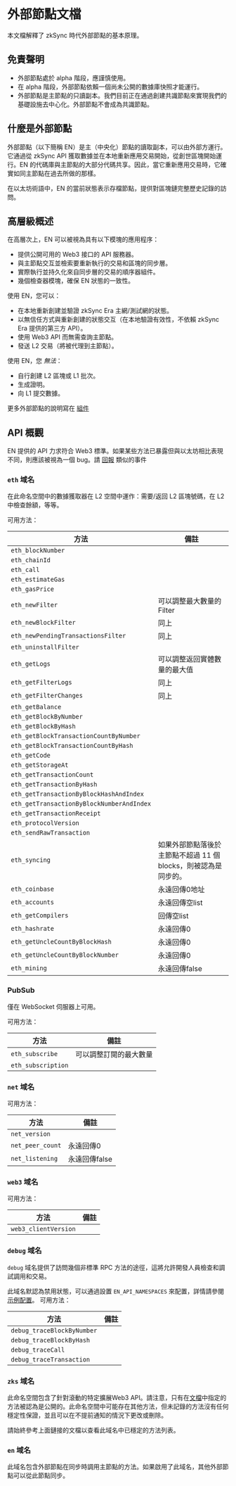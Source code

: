  <!-- 翻譯時間：2024/3/5 -->
# 外部節點文檔

本文檔解釋了 zkSync 時代外部節點的基本原理。

## 免責聲明

- 外部節點處於 alpha 階段，應謹慎使用。
- 在 alpha 階段，外部節點依賴一個尚未公開的數據庫快照才能運行。
- 外部節點是主節點的只讀副本。我們目前正在通過創建共識節點來實現我們的基礎設施去中心化。外部節點不會成為共識節點。

## 什麼是外部節點

外部節點（以下簡稱 EN）是主（中央化）節點的讀取副本，可以由外部方運行。它通過從 zkSync API 獲取數據並在本地重新應用交易開始，從創世區塊開始運行。EN 的代碼庫與主節點的大部分代碼共享。因此，當它重新應用交易時，它確實如同主節點在過去所做的那樣。

在以太坊術語中，EN 的當前狀態表示存檔節點，提供對區塊鏈完整歷史記錄的訪問。

## 高層級概述

在高層次上，EN 可以被視為具有以下模塊的應用程序：

- 提供公開可用的 Web3 接口的 API 服務器。
- 與主節點交互並檢索要重新執行的交易和區塊的同步層。
- 實際執行並持久化來自同步層的交易的順序器組件。
- 幾個檢查器模塊，確保 EN 狀態的一致性。

使用 EN，您可以：

- 在本地重新創建並驗證 zkSync Era 主網/測試網的狀態。
- 以無信任方式與重新創建的狀態交互（在本地驗證有效性，不依賴 zkSync Era 提供的第三方 API）。
- 使用 Web3 API 而無需查詢主節點。
- 發送 L2 交易（將被代理到主節點）。

使用 EN，您 _無法_：

- 自行創建 L2 區塊或 L1 批次。
- 生成證明。
- 向 L1 提交數據。


更多外部節點的說明寫在 [組件](./06_components.zh-TW.md) 

## API 概觀

EN 提供的 API 力求符合 Web3 標準。如果某些方法已暴露但與以太坊相比表現不同，則應該被視為一個 bug。請
[回報][contact_us] 類似的事件

[contact_us]: https://zksync.io/contact

### `eth` 域名

在此命名空間中的數據獲取器在 L2 空間中運作：需要/返回 L2 區塊號碼，在 L2 中檢查餘額，等等。

可用方法：


| 方法                                    | 備註                                                                     |
| ----------------------------------------- | ------------------------------------------------------------------------- |
| `eth_blockNumber`                         |                                                                           |
| `eth_chainId`                             |                                                                           |
| `eth_call`                                |                                                                           |
| `eth_estimateGas`                         |                                                                           |
| `eth_gasPrice`                            |                                                                           |
| `eth_newFilter`                           | 可以調整最大數量的Filter                       |
| `eth_newBlockFilter`                      | 同上                                                             |
| `eth_newPendingTransactionsFilter`        | 同上                                                             |
| `eth_uninstallFilter`                     |                                                                           |
| `eth_getLogs`                             | 可以調整返回實體數量的最大值                     |
| `eth_getFilterLogs`                       | 同上                                                             |
| `eth_getFilterChanges`                    | 同上                                                             |
| `eth_getBalance`                          |                                                                           |
| `eth_getBlockByNumber`                    |                                                                           |
| `eth_getBlockByHash`                      |                                                                           |
| `eth_getBlockTransactionCountByNumber`    |                                                                           |
| `eth_getBlockTransactionCountByHash`      |                                                                           |
| `eth_getCode`                             |                                                                           |
| `eth_getStorageAt`                        |                                                                           |
| `eth_getTransactionCount`                 |                                                                           |
| `eth_getTransactionByHash`                |                                                                           |
| `eth_getTransactionByBlockHashAndIndex`   |                                                                           |
| `eth_getTransactionByBlockNumberAndIndex` |                                                                           |
| `eth_getTransactionReceipt`               |                                                                           |
| `eth_protocolVersion`                     |                                                                           |
| `eth_sendRawTransaction`                  |                                                                           |
| `eth_syncing`                             | 如果外部節點落後於主節點不超過 11 個blocks，則被認為是同步的。|
| `eth_coinbase`                            | 永遠回傳0地址                                             |
| `eth_accounts`                            | 永遠回傳空list                                              |
| `eth_getCompilers`                        | 回傳空list                                              |
| `eth_hashrate`                            | 永遠回傳0                                                       |
| `eth_getUncleCountByBlockHash`            | 永遠回傳0                                                       |
| `eth_getUncleCountByBlockNumber`          | 永遠回傳0                                                       |
| `eth_mining`                              | 永遠回傳false                                                      |

### PubSub

僅在 WebSocket 伺服器上可用。

可用方法：

| 方法               | 備註                                            |
| ------------------ | ----------------------------------------------- |
| `eth_subscribe`    | 可以調整訂閱的最大數量 |
| `eth_subscription` |                                                 |

### `net` 域名

可用方法：

| 方法              | 備註                |
| ---------------- | -------------------- |
| `net_version`    |                      |
| `net_peer_count` | 永遠回傳0    |
| `net_listening`  | 永遠回傳false |

### `web3` 域名

可用方法：

| 方法                 | 備註  |
| -------------------- | ----- |
| `web3_clientVersion` |       |

### `debug` 域名

`debug` 域名提供了訪問幾個非標準 RPC 方法的途徑，這將允許開發人員檢查和調試調用和交易。

此域名默認為禁用狀態，可以通過設置 `EN_API_NAMESPACES` 來配置，詳情請參閱 [示例配置](prepared_configs/mainnet-config.env)。
可用方法：

| 方法                       | 備註 |
| -------------------------- | ----- |
| `debug_traceBlockByNumber` |       |
| `debug_traceBlockByHash`   |       |
| `debug_traceCall`          |       |
| `debug_traceTransaction`   |       |

### `zks` 域名

此命名空間包含了針對滾動的特定擴展Web3 API。請注意，只有在[文檔][zks_docs]中指定的方法被認為是公開的。此命名空間中可能存在其他方法，但未記錄的方法沒有任何穩定性保證，並且可以在不提前通知的情況下更改或刪除。

請始終參考上面鏈接的文檔以查看此域名中已穩定的方法列表。

[zks_docs]: https://era.zksync.io/docs/api/api.html#zksync-specific-json-rpc-methods

### `en` 域名

此域名包含外部節點在同步時調用主節點的方法。如果啟用了此域名，其他外部節點可以從此節點同步。
